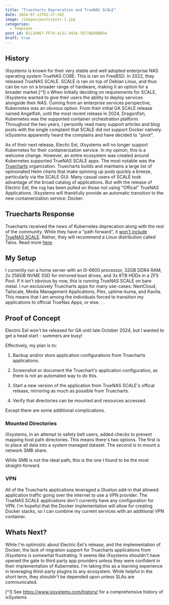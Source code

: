 ```yaml
---
title: "Truecharts Deprecation and TrueNAS SCALE"
date: 2024-07-12T02:37:34Z
image: /images/posts/post-1.jpg
categories:
  - Template
post_id: B111D9E7-FF74-4131-9416-7EC7AE08BB5A
draft: true
---
```


## History

iXsystems is known for their very stable and well adopted enterprise NAS operating system TrueNAS CORE. This is ran on FreeBSD. In 2022, they released TrueNAS SCALE. SCALE is ran on top of Debian Linux, and thus can be run on a broader range of hardware, making it an option for a broader market.[^1] 
s
When initially deciding on requirements for SCALE, iXsystems wanted to give their users the ability to deploy services alongside their NAS. Coming from an enterprise services perspective, Kubernetes was an obvious option. From their initial GA SCALE release named Angelfish, until the most recent release in 2024, Dragonfish, Kubernetes was the supported container orchestration platform. Throughout the two years, I personlly read many support articles and blog posts with the single complaint that SCALE did not support Docker natively. ixSystems apparently heard the complains and have decided to "pivot". 

As of their next release, Electic Eel, iXsystems will no longer support Kubernetes for their containerization service. In my opinon, this is a welcome change. However, an entire ecosystem was created around Kubernetes supported TrueNAS SCALE apps. The most notable was the [Truecharts](https://truecharts.org/) organization. Truecharts builds and maintains a large list of opinionated Helm charts that make spinning up pods quickly a breeze, particularly via the SCALE GUI. Many casual users of SCALE took advantage of the broad catalog of applications. But with the release of Electric Eel, the rug has been pulled on those not using "Offical" TrueNAS Applications. iXsystems will thankfully provide an automatic transition to the new containerization service: Docker.



## Truecharts Response
Truecharts received the news of Kubernetes deprecation along with the rest of the community. While they have a "path forward", it [won't include TrueNAS SCALE](https://truecharts.org/news/scale-deprecation/). Rather, they will recommend a Linux distribution called Talos. Read more [here](https://truecharts.org/news/clustertool-update/). 


## My Setup
I currently run a home server with an i5-6600 processor, 32GB DDR4 RAM, 2x 256GB NVME SSD for mirrored boot drives, and 3x 8TB HDDs in a ZFS Pool. If it isn't obvious by now, this is running TrueNAS SCALE on bare metal. I run exclusively Truecharts apps for many use-cases: NextCloud, Tailscale, Media Management Applications, Plex, uptime-kuma, and Kavita. This means that I am among the individuals forced to transition my applications to official TrueNas Apps, or else. . .

## Proof of Concept
Electric Eel won't be released for GA until late October 2024, but I wanted to get a head start - summers are busy!

Effectively, my plan is to:

1. Backup and/or store application configurations from Truecharts applications.

2. Screenshot or document the Truechart's application configuration, as there is not an automated way to do this.

3. Start a new version of the application from TrueNAS SCALE's offical release, mirroring as much as possible from Truecharts.

4. Verify that directories can be mounted and resources accessed.

Except there are some additional complications.

### Mounted Directories

iXsystems, in an attempt to safety belt users, added checks to prevent mapping host path directories. This means there's two options. The first is to place all data into a system managed dataset. The second is to mount a network SMB share. 

While SMB is not the ideal path, this is the one I found to be the most straight-forward.

### VPN
All of the Truecharts applications leveraged a Gluetun add-in that allowed application traffic going over the internet to use a VPN provider. The TrueNAS SCALE applications don't currently have any configuration for VPN. I'm hopeful that the Docker implementation will allow for creating Docker stacks, so I can combine my current services with an additional VPN container.

## Whats Next?
While I'm optimistic about Electric Eel's release, and the implementation of Docker, the lack of migration support for Truecharts applications from iXsystems is somewhat frustrating. It seems like iXsystems shouldn't have opened the gate to third party app providers unless they were confident in their implementation of Kubernetes. I'm taking this as a learning experience in leveraging third-party plugins to any ecosystem. While helpful in the short term, they shouldn't be depended upon unless SLAs are communicated.


[^1] See https://www.ixsystems.com/history/ for a comprehensive history of ixSystems
